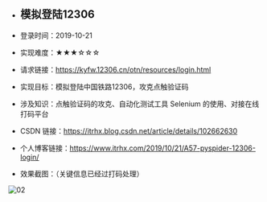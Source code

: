 - ## 模拟登陆12306

- 登录时间：2019-10-21

- 实现难度：★★★☆☆☆

- 请求链接：https://kyfw.12306.cn/otn/resources/login.html

- 实现目标：模拟登陆中国铁路12306，攻克点触验证码

- 涉及知识：点触验证码的攻克、自动化测试工具 Selenium 的使用、对接在线打码平台

- CSDN 链接：https://itrhx.blog.csdn.net/article/details/102662630

- 个人博客链接：https://www.itrhx.com/2019/10/21/A57-pyspider-12306-login/

- 效果截图：（关键信息已经过打码处理）

![02](https://cdn.jsdelivr.net/gh/TRHX/ImageHosting/ITRHX-PIC/A57/12306.gif)
